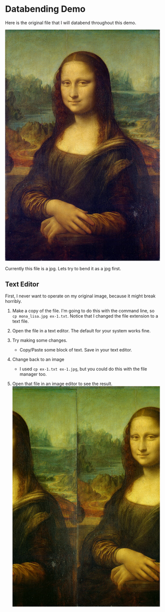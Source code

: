 # Databending Demo

Here is the original file that I will databend throughout this demo.

![most famous picture in the world?](start.jpg)

Currently this file is a jpg. Lets try to bend it as a jpg first.

## Text Editor
First, I never want to operate on my original image, because it might break horribly.

1. Make a copy of the file.
  I'm going to do this with the command line, so `cp mona_lisa.jpg ex-1.txt`. Notice that I changed the file extension to a text file.

1. Open the file in a text editor. The default for your system works fine.

1. Try making some changes.
    - Copy/Paste some block of text. Save in your text editor.

1. Change back to an image
    - I used `cp ex-1.txt ex-1.jpg`, but you could do this with the file manager too.

1. Open that file in an image editor to see the result.
  ![first glitch edit](edit1.jpg)

